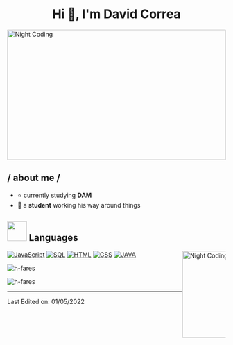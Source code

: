  <h1 align="center">Hi 👋, I'm David Correa</h1>

<img alt="Night Coding" src="https://media2.giphy.com/media/v1.Y2lkPTc5MGI3NjExczVqM3F6cGNpeWg3ZGEyZWVjNnAwNTV0eTA3MGJpc3JiaXg0cHB6aiZlcD12MV9pbnRlcm5hbF9naWZfYnlfaWQmY3Q9Zw/6rOhtOcGJapBECjMkb/giphy.gif" width=100% height="300px" align="center"/>

<h2> / about me /</h2>

- ⭐ currently studying **DAM**
- 👾 a **student** working his way around things

## <img src="https://media.giphy.com/media/HwBlFQZFcAoUcPHZdX/giphy.gif" width="45px"> Languages

<p dir="auto"><a href="https://developer.mozilla.org/en-US/docs/Web/JavaScript" rel="nofollow"><img alt="JavaScript" src="https://camo.githubusercontent.com/7cd372acdf23a17b379dd671ece3d2a5554e62a2f94db6f8656ba394db551169/68747470733a2f2f696d672e736869656c64732e696f2f62616467652f4a6176615363726970742d4637444631452e7376673f6c6f676f3d6a617661736372697074266c6f676f436f6c6f723d626c61636b" data-canonical-src="https://img.shields.io/badge/JavaScript-F7DF1E.svg?logo=javascript&amp;logoColor=black" style="max-width: 100%;"></a>
    <a href="https://www.mysql.com/" rel="nofollow"><img alt="SQL" src="https://camo.githubusercontent.com/be290bd9f3de3c77182a149964a99063b4ea213c2cc662616beb63674ffb265a/68747470733a2f2f637573746f6d2d69636f6e2d6261646765732e6865726f6b756170702e636f6d2f62616467652f53514c2d3032354538432e7376673f6c6f676f3d6461746162617365266c6f676f436f6c6f723d7768697465" data-canonical-src="https://custom-icon-badges.herokuapp.com/badge/SQL-025E8C.svg?logo=database&amp;logoColor=white" style="max-width: 100%;"></a>
<a href="https://developer.mozilla.org/en-US/docs/Learn/Getting_started_with_the_web/HTML_basics" rel="nofollow"><img alt="HTML" src="https://camo.githubusercontent.com/9397ad2d0b6bacd9c7b9a1b9d23bf97c0f8f5776064525b567c23e2e1766ff52/68747470733a2f2f696d672e736869656c64732e696f2f62616467652f48544d4c2d3134333534432e7376673f6c6f676f3d68746d6c35266c6f676f436f6c6f723d626c61636b26636f6c6f723d6f72616e6765" data-canonical-src="https://img.shields.io/badge/HTML-14354C.svg?logo=html5&amp;logoColor=black&amp;color=orange" style="max-width: 100%;"></a>
    <a href="https://developer.mozilla.org/en-US/docs/Web/CSS" rel="nofollow"><img alt="CSS" src="https://camo.githubusercontent.com/5d6835cef745d6f12c911d22b0bb2e2d591c2bed7201849ef40d0b6eba790881/68747470733a2f2f696d672e736869656c64732e696f2f62616467652f4353532d3134333534432e7376673f6c6f676f3d63737333266c6f676f436f6c6f723d776869746526636f6c6f723d626c7565" data-canonical-src="https://img.shields.io/badge/CSS-14354C.svg?logo=css3&amp;logoColor=white&amp;color=blue" style="max-width: 100%;"></a>
    <a href="https://developer.mozilla.org/en-US/docs/Glossary/Java" rel="nofollow"><img alt="JAVA" src="https://camo.githubusercontent.com/b7e6a19a9a0f31990ffd7f02a109bd2943399c3bfa723b708cf3a708caff9f5a/68747470733a2f2f696d672e736869656c64732e696f2f62616467652f4a4156412d50494e4b" data-canonical-src="https://img.shields.io/badge/JAVA-PINK" style="max-width: 100%;"></a>
    <animated-image data-catalyst="" style="float: right; width: 100px;"><a target="_blank" rel="noopener noreferrer nofollow" href="https://camo.githubusercontent.com/5805480959c8789597e4e82278d6d7cfca9d55b739b3f2a74fa01c299db16e5f/68747470733a2f2f6d656469612e74656e6f722e636f6d2f547968574c37674a77506741414141692f706570706f2d64616e63652e676966" data-target="animated-image.originalLink"><img alt="Night Coding" src="https://camo.githubusercontent.com/5805480959c8789597e4e82278d6d7cfca9d55b739b3f2a74fa01c299db16e5f/68747470733a2f2f6d656469612e74656e6f722e636f6d2f547968574c37674a77506741414141692f706570706f2d64616e63652e676966" height="200px" align="right" data-canonical-src="https://media.tenor.com/TyhWL7gJwPgAAAAi/peppo-dance.gif" style="max-width: 100%; display: inline-block;" data-target="animated-image.originalImage"></a>

 <p><img src="https://github-readme-stats.vercel.app/api/top-langs?username=XCDavidXD2&show_icons=true&theme=dark&locale=en&layout=compact" alt="h-fares" align=center/></p>

 <p><img src="https://github-readme-stats.vercel.app/api?username=XCDavidXD2&show_icons=true&theme=dark&locale=en" alt="h-fares" align=center/></p>
 
 -----

Last Edited on: 01/05/2022
